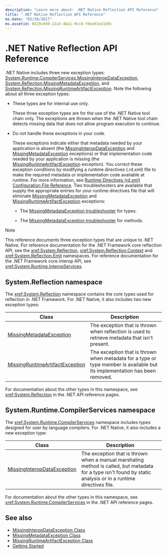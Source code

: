 ```yaml
---
description: "Learn more about: .NET Native Reflection API Reference"
title: ".NET Native Reflection API Reference"
ms.date: "03/30/2017"
ms.assetid: 0429c049-22a3-4ba1-9cc8-f6ee91e31d9c
---
```

# .NET Native Reflection API Reference

.NET Native includes three new exception types: [System.Runtime.CompilerServices.MissingInteropDataException](missinginteropdataexception-class-net-native.md), [System.Reflection.MissingMetadataException](missingmetadataexception-class-net-native.md), and [System.Reflection.MissingRuntimeArtifactException](missingruntimeartifactexception-class-net-native.md). Note the following about all three exception types:

- These types are for internal use only.

  These three exception types are for the use of the .NET Native tool chain only. The exceptions are thrown when the .NET Native tool chain detects missing data that does not allow program execution to continue.

- Do not handle these exceptions in your code.

  These exceptions indicate either that metadata needed by your application is absent (the [MissingInteropDataException](missinginteropdataexception-class-net-native.md) and [MissingMetadataException](missingmetadataexception-class-net-native.md) exceptions) or that implementation code needed by your application is missing (the [MissingRuntimeArtifactException](missingruntimeartifactexception-class-net-native.md) exception). You correct these exception conditions by modifying a runtime directives (.rd.xml) file to make the required metadata or implementation code available at runtime. For more information, see [Runtime Directives (rd.xml) Configuration File Reference](runtime-directives-rd-xml-configuration-file-reference.md). Two troubleshooters are available that supply the appropriate entries for your runtime directives file that will eliminate [MissingMetadataException](missingmetadataexception-class-net-native.md) and [MissingRuntimeArtifactException](missingruntimeartifactexception-class-net-native.md) exceptions:

  - The [MissingMetadataException troubleshooter](https://dotnet.github.io/native/troubleshooter/type.html) for types.

  - The [MissingMetadataException troubleshooter](https://dotnet.github.io/native/troubleshooter/method.html) for methods.

> [!NOTE]
> This reference documents three exception types that are unique to .NET Native. For reference documentation for the .NET Framework core reflection API, see the <xref:System.Reflection>, <xref:System.Reflection.Context> and <xref:System.Reflection.Emit> namespaces. For reference documentation for the .NET Framework core interop API, see <xref:System.Runtime.InteropServices>.

## System.Reflection namespace

The <xref:System.Reflection> namespace contains the core types used for reflection in .NET Framework. For .NET Native, it also includes two new exception types:

|Class|Description|
|-----------|-----------------|
|[MissingMetadataException](missingmetadataexception-class-net-native.md)|The exception that is thrown when reflection is used to retrieve metadata that isn't present.|
|[MissingRuntimeArtifactException](missingruntimeartifactexception-class-net-native.md)|The exception that is thrown when metadata for a type or type member is available but its implementation has been removed.|

For documentation about the other types in this namespace, see <xref:System.Reflection> in the .NET API reference pages.

## System.Runtime.CompilerServices namespace

The <xref:System.Runtime.CompilerServices> namespace includes types designed for user by language compilers. For .NET Native, it also includes a new exception type:

|Class|Description|
|-----------|-----------------|
|[MissingInteropDataException](missinginteropdataexception-class-net-native.md)|The exception that is thrown when a manual marshaling method is called, but metadata for a type isn't found by static analysis or in a runtime directives file.|

For documentation about the other types in this namespace, see <xref:System.Runtime.CompilerServices> in the .NET API reference pages.

## See also

- [MissingInteropDataException Class](missinginteropdataexception-class-net-native.md)
- [MissingMetadataException Class](missingmetadataexception-class-net-native.md)
- [MissingRuntimeArtifactException Class](missingruntimeartifactexception-class-net-native.md)
- [Getting Started](getting-started-with-net-native.md)
